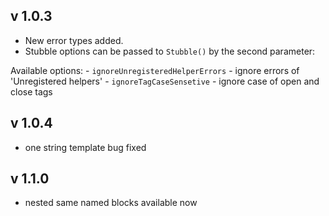 ## v 1.0.3

- New error types added.
- Stubble options can be passed to `Stubble()` by the second parameter:

Available options:
    - `ignoreUnregisteredHelperErrors` - ignore errors of 'Unregistered helpers'
    - `ignoreTagCaseSensetive` - ignore case of open and close tags 

## v 1.0.4

- one string template bug fixed

## v 1.1.0

- nested same named blocks available now